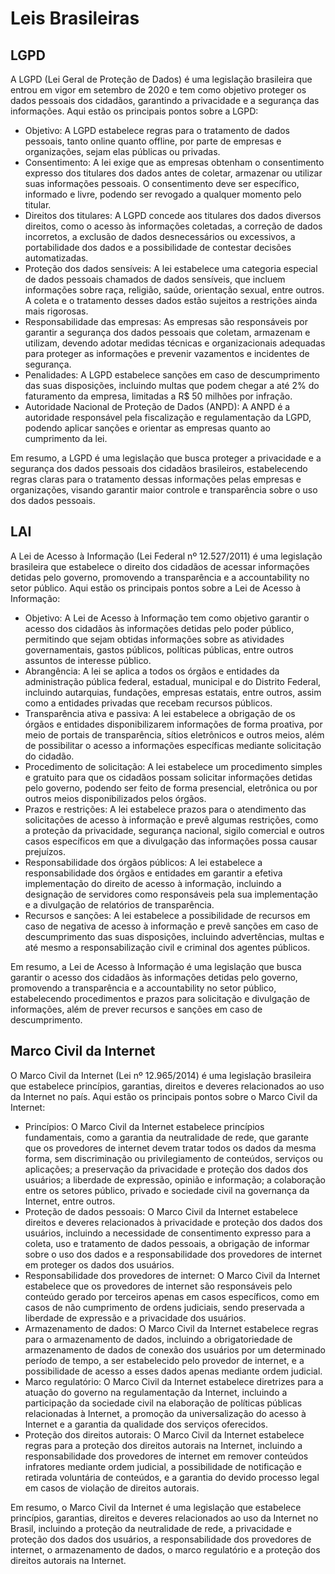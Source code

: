# Leis Brasileiras

## LGPD

A LGPD (Lei Geral de Proteção de Dados) é uma legislação brasileira que entrou em vigor em setembro de 2020 e tem como objetivo proteger os dados pessoais dos cidadãos, garantindo a privacidade e a segurança das informações. Aqui estão os principais pontos sobre a LGPD:

- Objetivo: A LGPD estabelece regras para o tratamento de dados pessoais, tanto online quanto offline, por parte de empresas e organizações, sejam elas públicas ou privadas.
- Consentimento: A lei exige que as empresas obtenham o consentimento expresso dos titulares dos dados antes de coletar, armazenar ou utilizar suas informações pessoais. O consentimento deve ser específico, informado e livre, podendo ser revogado a qualquer momento pelo titular.
- Direitos dos titulares: A LGPD concede aos titulares dos dados diversos direitos, como o acesso às informações coletadas, a correção de dados incorretos, a exclusão de dados desnecessários ou excessivos, a portabilidade dos dados e a possibilidade de contestar decisões automatizadas.
- Proteção dos dados sensíveis: A lei estabelece uma categoria especial de dados pessoais chamados de dados sensíveis, que incluem informações sobre raça, religião, saúde, orientação sexual, entre outros. A coleta e o tratamento desses dados estão sujeitos a restrições ainda mais rigorosas.
- Responsabilidade das empresas: As empresas são responsáveis por garantir a segurança dos dados pessoais que coletam, armazenam e utilizam, devendo adotar medidas técnicas e organizacionais adequadas para proteger as informações e prevenir vazamentos e incidentes de segurança.
- Penalidades: A LGPD estabelece sanções em caso de descumprimento das suas disposições, incluindo multas que podem chegar a até 2% do faturamento da empresa, limitadas a R$ 50 milhões por infração.
- Autoridade Nacional de Proteção de Dados (ANPD): A ANPD é a autoridade responsável pela fiscalização e regulamentação da LGPD, podendo aplicar sanções e orientar as empresas quanto ao cumprimento da lei.

Em resumo, a LGPD é uma legislação que busca proteger a privacidade e a segurança dos dados pessoais dos cidadãos brasileiros, estabelecendo regras claras para o tratamento dessas informações pelas empresas e organizações, visando garantir maior controle e transparência sobre o uso dos dados pessoais.

## LAI

A Lei de Acesso à Informação (Lei Federal nº 12.527/2011) é uma legislação brasileira que estabelece o direito dos cidadãos de acessar informações detidas pelo governo, promovendo a transparência e a accountability no setor público. Aqui estão os principais pontos sobre a Lei de Acesso à Informação:

- Objetivo: A Lei de Acesso à Informação tem como objetivo garantir o acesso dos cidadãos às informações detidas pelo poder público, permitindo que sejam obtidas informações sobre as atividades governamentais, gastos públicos, políticas públicas, entre outros assuntos de interesse público.
- Abrangência: A lei se aplica a todos os órgãos e entidades da administração pública federal, estadual, municipal e do Distrito Federal, incluindo autarquias, fundações, empresas estatais, entre outros, assim como a entidades privadas que recebam recursos públicos.
- Transparência ativa e passiva: A lei estabelece a obrigação de os órgãos e entidades disponibilizarem informações de forma proativa, por meio de portais de transparência, sítios eletrônicos e outros meios, além de possibilitar o acesso a informações específicas mediante solicitação do cidadão.
- Procedimento de solicitação: A lei estabelece um procedimento simples e gratuito para que os cidadãos possam solicitar informações detidas pelo governo, podendo ser feito de forma presencial, eletrônica ou por outros meios disponibilizados pelos órgãos.
- Prazos e restrições: A lei estabelece prazos para o atendimento das solicitações de acesso à informação e prevê algumas restrições, como a proteção da privacidade, segurança nacional, sigilo comercial e outros casos específicos em que a divulgação das informações possa causar prejuízos.
- Responsabilidade dos órgãos públicos: A lei estabelece a responsabilidade dos órgãos e entidades em garantir a efetiva implementação do direito de acesso à informação, incluindo a designação de servidores como responsáveis pela sua implementação e a divulgação de relatórios de transparência.
- Recursos e sanções: A lei estabelece a possibilidade de recursos em caso de negativa de acesso à informação e prevê sanções em caso de descumprimento das suas disposições, incluindo advertências, multas e até mesmo a responsabilização civil e criminal dos agentes públicos.

Em resumo, a Lei de Acesso à Informação é uma legislação que busca garantir o acesso dos cidadãos às informações detidas pelo governo, promovendo a transparência e a accountability no setor público, estabelecendo procedimentos e prazos para solicitação e divulgação de informações, além de prever recursos e sanções em caso de descumprimento.

## Marco Civil da Internet

O Marco Civil da Internet (Lei nº 12.965/2014) é uma legislação brasileira que estabelece princípios, garantias, direitos e deveres relacionados ao uso da Internet no país. Aqui estão os principais pontos sobre o Marco Civil da Internet:

- Princípios: O Marco Civil da Internet estabelece princípios fundamentais, como a garantia da neutralidade de rede, que garante que os provedores de internet devem tratar todos os dados da mesma forma, sem discriminação ou privilegiamento de conteúdos, serviços ou aplicações; a preservação da privacidade e proteção dos dados dos usuários; a liberdade de expressão, opinião e informação; a colaboração entre os setores público, privado e sociedade civil na governança da Internet, entre outros.
- Proteção de dados pessoais: O Marco Civil da Internet estabelece direitos e deveres relacionados à privacidade e proteção dos dados dos usuários, incluindo a necessidade de consentimento expresso para a coleta, uso e tratamento de dados pessoais, a obrigação de informar sobre o uso dos dados e a responsabilidade dos provedores de internet em proteger os dados dos usuários.
- Responsabilidade dos provedores de internet: O Marco Civil da Internet estabelece que os provedores de internet são responsáveis pelo conteúdo gerado por terceiros apenas em casos específicos, como em casos de não cumprimento de ordens judiciais, sendo preservada a liberdade de expressão e a privacidade dos usuários.
- Armazenamento de dados: O Marco Civil da Internet estabelece regras para o armazenamento de dados, incluindo a obrigatoriedade de armazenamento de dados de conexão dos usuários por um determinado período de tempo, a ser estabelecido pelo provedor de internet, e a possibilidade de acesso a esses dados apenas mediante ordem judicial.
- Marco regulatório: O Marco Civil da Internet estabelece diretrizes para a atuação do governo na regulamentação da Internet, incluindo a participação da sociedade civil na elaboração de políticas públicas relacionadas à Internet, a promoção da universalização do acesso à Internet e a garantia da qualidade dos serviços oferecidos.
- Proteção dos direitos autorais: O Marco Civil da Internet estabelece regras para a proteção dos direitos autorais na Internet, incluindo a responsabilidade dos provedores de internet em remover conteúdos infratores mediante ordem judicial, a possibilidade de notificação e retirada voluntária de conteúdos, e a garantia do devido processo legal em casos de violação de direitos autorais.

Em resumo, o Marco Civil da Internet é uma legislação que estabelece princípios, garantias, direitos e deveres relacionados ao uso da Internet no Brasil, incluindo a proteção da neutralidade de rede, a privacidade e proteção dos dados dos usuários, a responsabilidade dos provedores de internet, o armazenamento de dados, o marco regulatório e a proteção dos direitos autorais na Internet.